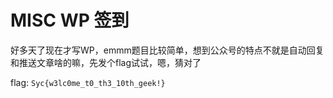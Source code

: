 # MISC WP 签到

好多天了现在才写WP，emmm题目比较简单，想到公众号的特点不就是自动回复和推送文章啥的嘛，先发个flag试试，嗯，猜对了

flag: `Syc{w3lc0me_t0_th3_10th_geek!}`